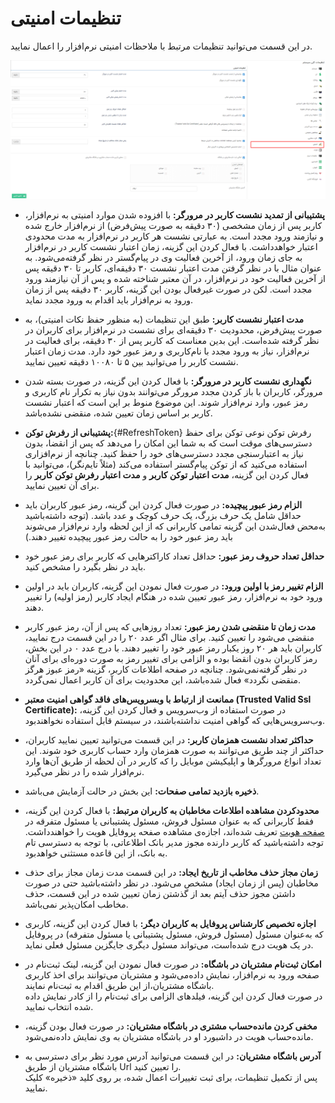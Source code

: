# تنظیمات امنیتی

در این قسمت می‌توانید تنظیمات مرتبط با ملاحظات امنیتی نرم‌افزار را اعمال نمایید.<br>

![تنظیمات امنیتی](./Image/security-setting-2.8.4.png)

- **پشتیبانی از تمدید نشست کاربر در مرورگر:** با افزوده شدن موارد امنیتی به نرم‌افزار، کاربر پس از زمان مشخصی (۳۰ دقیقه به صورت پیش‌فرض) از نرم‌افزار خارج شده و نیازمند ورود مجدد است. به عبارتی نشست هر کاربر در نرم‌افزار به مدت محدودی اعتبار خواهدداشت. با فعال کردن این گزینه، زمان اعتبار نشست کاربر در نرم‌افزار به جای زمان ورود، از آخرین فعالیت وی در پیام‌گستر در نظر گرفته‌می‌شود. به عنوان مثال با در نظر گرفتن مدت اعتبار نشست ۳۰ دقیقه‌ای، کاربر تا ۳۰ دقیقه پس از آخرین فعالیت خود در نرم‌افزار، در آن معتبر شناخته شده و پس از آن نیازمند ورود مجدد است. لکن در صورت غیرفعال بودن این گزینه، کاربر ۳۰ دقیقه پس از زمان ورود به نرم‌افزار باید اقدام به ورود مجدد نماید.<br>

- **مدت اعتبار نشست کاربر:** طبق این تنظیمات (به منظور حفظ نکات امنیتی)، به صورت پیش‌فرض، محدودیت ۳۰ دقیقه‌ای برای نشست در نرم‌افزار برای کاربران در نظر گرفته شده‌است. این بدین معناست که کاربر پس از ۳۰ دقیقه، برای فعالیت در نرم‌افزار، نیاز به ورود مجدد با نام‌کاربری و رمز عبور خود دارد. مدت زمان اعتبار نشست کاربر را می‌توانید بین ۵ تا ۱۰۰۸۰ دقیقه تعیین نمایید.<br>

- **نگهداری نشست کاربر در مرورگر:** با فعال کردن این گزینه، در صورت بسته شدن مرورگر، کاربران با باز کردن مجدد مرورگر می‌توانند بدون نیاز به تکرار نام کاربری و رمز عبور، وارد نرم‌افزار شوند. این موضوع منوط بر این است که اعتبار نشست کاربر بر اساس زمان تعیین شده، منقضی نشده‌باشد.<br>

- **پشتیبانی از رفرش توکن:**{#RefreshToken} رفرش توکن نوعی توکن برای حفظ دسترسی‌های موقت است که به شما این امکان را می‌دهد که پس از انقضا، بدون نیاز به اعتبارسنجی مجدد دسترسی‌های خود را حفظ کنید. چنانچه از نرم‌افزاری استفاده می‌کنید که از توکن پیام‌گستر استفاده می‌کند (مثلاً تایم‌نگر)، می‌توانید با فعال کردن این گزینه، **مدت اعتبار توکن کاربر** و **مدت اعتبار رفرش توکن کاربر** را برای آن تعیین نمایید.<br>

- **الزام رمز عبور پیچیده:** در صورت فعال‌ کردن این گزینه، رمز عبور کاربران باید حداقل شامل یک حرف بزرگ، یک حرف کوچک و عدد باشد. (توجه داشته‌باشید به‌محض فعال‌شدن این گزینه تمامی کاربرانی که از این لحظه وارد نرم‌افزار می‌شوند باید رمز عبور خود را به حالت رمز عبور پیچیده تغییر دهند.) <br>

- **حداقل تعداد حروف رمز عبور:** حداقل تعداد کاراکترهایی که کاربر برای رمز عبور خود باید در نظر بگیرد را مشخص کنید.<br>

- **الزام تغییر رمز با اولین ورود:** در صورت فعال نمودن این گزینه، کاربران باید در اولین ورود خود به نرم‌افزار، رمز عبور تعیین شده در هنگام ایجاد کاربر (رمز اولیه) را تغییر دهند.<br>

- **مدت‌ زمان تا منقضی شدن رمز عبور:** تعداد روزهایی که پس از آن، رمز عبور کاربر منقضی می‌شود را تعیین کنید. برای مثال اگر عدد ۲۰ را در این قسمت درج نمایید، کاربران باید هر ۲۰ روز یکبار رمز عبور خود را تغییر دهند. با درج عدد ۰ در این بخش، رمز کاربران بدون انقضا بوده و الزامی برای تغییر رمز به صورت دوره‌ای برای آنان در نظر گرفته‌نمی‌شود. چنانچه در صفحه اطلاعات کاربر، گزینه «رمز عبوز هرگز منقضی نگردد» فعال شده‌باشد، این محدودیت برای آن کاربر اعمال نمی‌گردد.<br>

- **ممانعت از ارتباط با وبسرویس‌های فاقد گواهی امنیت معتبر (Trusted Valid Ssl Certificate):** در صورت استفاده از وب‌سرویس و فعال کردن این گزینه، وب‌سرویس‌هایی که گواهی امنیت نداشته‌باشند، در سیستم قابل استفاده نخواهند‌بود.<br>

- **حداکثر تعداد نشست همزمان کاربر:** در این قسمت می‌توانید تعیین نمایید کاربران، حداکثر از چند طریق می‌توانند به صورت همزمان وارد حساب کاربری خود شوند. این تعداد انواع مرورگرها و اپلیکیشن موبایل را که کاربر در آن لحظه از طریق آن‌ها وارد نرم‌افزار شده را در نظر می‌گیرد.<br>

- **ذخیره بازدید تمامی صفحات:** این بخش در حالت آزمایش می‌باشد.<br>

- **محدودکردن مشاهده اطلاعات مخاطبان به کاربران مرتبط:** با فعال کردن این گزینه، فقط کاربرانی که به عنوان مسئول فروش، مسئول پشتیبانی یا مسئول متفرقه در [صفحه هویت](https://github.com/1stco/PayamGostarDocs/blob/master/Help/Integrated-bank/Database/General-specifications/General-specifications.md) تعریف شده‌اند، اجازه‌ی مشاهده صفحه پروفایل هویت را خواهندداشت. توجه داشته‌باشید که کاربر دارنده مجوز مدیر بانک اطلاعاتی، با توجه به دسترسی تام به بانک، از این قاعده مستثنی خواهدبود.<br>

- **زمان مجاز حذف مخاطب از تاریخ ایجاد:** در این قسمت مدت‌ زمان مجاز برای حذف مخاطبان (پس از زمان ایجاد) مشخص می‌شود. در نظر داشته‌باشید حتی در صورت داشتن مجوز حذف آیتم بعد از گذشتن زمان تعیین شده در این قسمت، حذف مخاطب امکان‌پذیر نمی‌باشد.<br>

- **اجازه تخصیص کارشناس پروفایل به کاربران دیگر:** با فعال کردن این گزینه، کاربری که به‌عنوان مسئول (مسئول فروش، مسئول پشتیبانی یا مسئول متفرقه) در پروفایل در یک هویت درج شده‌است، می‌تواند مسئول دیگری جایگزین مسئول فعلی نماید.<br>

- **امکان ثبت‌نام مشتریان در باشگاه:** در صورت فعال نمودن این گزینه، لینک ثبت‌نام در صفحه ورود به نرم‌افزار، نمایش داده‌می‌شود و مشتریان می‌توانند برای اخذ کاربری باشگاه مشتریان،از این طریق اقدام به ثبت‌نام نمایند.<br>
در صورت فعال کردن این گزینه، فیلدهای الزامی برای ثبت‌نام را از کادر نمایش داده شده انتخاب نمایید.<br>

- **مخفی کردن مانده‌حساب مشتری در باشگاه مشتریان:**  در صورت فعال‌ بودن گزینه، مانده‌حساب هویت در داشبورد او در باشگاه مشتریان به وی نمایش داده‌نمی‌شود. <br>

- **آدرس باشگاه مشتریان:** در این قسمت می‌توانید آدرس مورد نظر برای دسترسی به باشگاه مشتریان از طریق Url را تعیین کنید.<br>
 پس از تکمیل تنظیمات، برای ثبت تغییرات اعمال شده، بر روی کلید «ذخیره» کلیک نمایید.<br>
 

 

 

 





